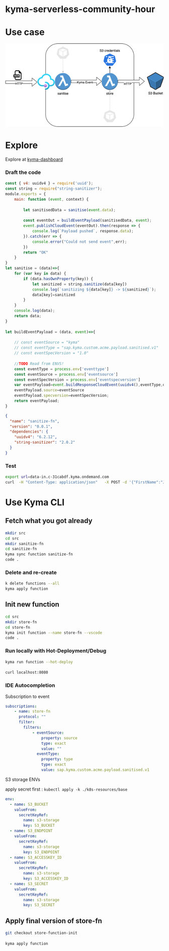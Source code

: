# kyma-serverless-community-hour

# Use case

![usecase](usecase.png)
# Explore 

Explore at [kyma-dashboard](https://console.c-31cabdf.kyma.ondemand.com/)

### Draft the code

```js
const { v4: uuidv4 } = require('uuid');
const string = require("string-sanitizer");
module.exports = {
    main: function (event, context) {

        let sanitisedData = sanitise(event.data);

        const eventOut = buildEventPayload(sanitisedData, event);
        event.publishCloudEvent(eventOut).then(response => {
            console.log(`Payload pushed`, response.data);
        }).catch(err => {
            console.error("Could not send event",err);
        })
        return "OK"
    }
}
let sanitise = (data)=>{
    for (var key in data) {
        if (data.hasOwnProperty(key)) {
            let sanitized = string.sanitize(data[key])
            console.log(`sanitizing ${data[key]} -> ${sanitized}`);
            data[key]=sanitized
        }
    }
    console.log(data);
    return data;
}

let buildEventPayload = (data, event)=>{
    
    // const eventSource = "kyma"
    // const eventType = "sap.kyma.custom.acme.payload.sanitised.v1"
    // const eventSpecVersion = "1.0"    

    //TODO Read from ENVS!
    const eventType = process.env['eventtype']
    const eventSource = process.env['eventsource']
    const eventSpecVersion = process.env['eventspecversion']
    var eventPayload=event.buildResponseCloudEvent(uuidv4(),eventType,data);
    eventPayload.source=eventSource
    eventPayload.specversion=eventSpecVersion;
    return eventPayload;
}
```

```json
{
  "name": "sanitize-fn",
  "version": "0.0.1",
  "dependencies": {
    "uuidv4": "6.2.12",
    "string-sanitizer": "2.0.2"
  }
}
```

### Test
```bash
export url=data-in.c-31cabdf.kyma.ondemand.com
curl  -H "Content-Type: application/json"   -X POST -d '{"FirstName":"J@#$%ohn!", "LastName":"Do@@*&e"}' "https://$url/"
```

# Use Kyma CLI

## Fetch what you got already

```bash
mkdir src
cd src
mkdir sanitize-fn
cd sanitize-fn
kyma sync function sanitize-fn
code .
```

### Delete and re-create

```bash
k delete functions --all
kyma apply function
```

## Init new function

```bash
cd src
mkdir store-fn
cd store-fn
kyma init function --name store-fn --vscode
code .
```

### Run locally with Hot-Deployment/Debug

```bash
kyma run function --hot-deploy  

curl localhost:8080
```

### IDE Autocompletion

Subscription to event
```yaml
subscriptions:
    - name: store-fn
      protocol: ""
      filter:
        filters:
            - eventSource:
                property: source
                type: exact
                value: ""
              eventType:
                property: type
                type: exact
                value: sap.kyma.custom.acme.payload.sanitised.v1
```
S3 storage ENVs

apply secret first : `kubectl apply -k ./k8s-resources/base`

```yaml
env:
  - name: S3_BUCKET
    valueFrom:
      secretKeyRef:
        name: s3-storage
        key: S3_BUCKET
  - name: S3_ENDPOINT
    valueFrom:
      secretKeyRef:
        name: s3-storage
        key: S3_ENDPOINT
  - name: S3_ACCESSKEY_ID
    valueFrom:
      secretKeyRef:
        name: s3-storage
        key: S3_ACCESSKEY_ID
  - name: S3_SECRET
    valueFrom:
      secretKeyRef:
        name: s3-storage
        key: S3_SECRET
```
## Apply final version of store-fn

```bash
git checkout store-function-init

kyma apply function
```
